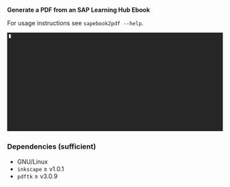 **Generate a PDF from an SAP Learning Hub Ebook**

For usage instructions see `sapebook2pdf --help`.

![](demo.gif)

### Dependencies (sufficient)

 + GNU/Linux
 + `inkscape` ≥ v1.0.1
 + `pdftk` ≥ v3.0.9
